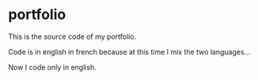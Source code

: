 portfolio
=========

This is the source code of my portfolio.

Code is in english in french because at this time I mix the two languages...

Now I code only in english.
